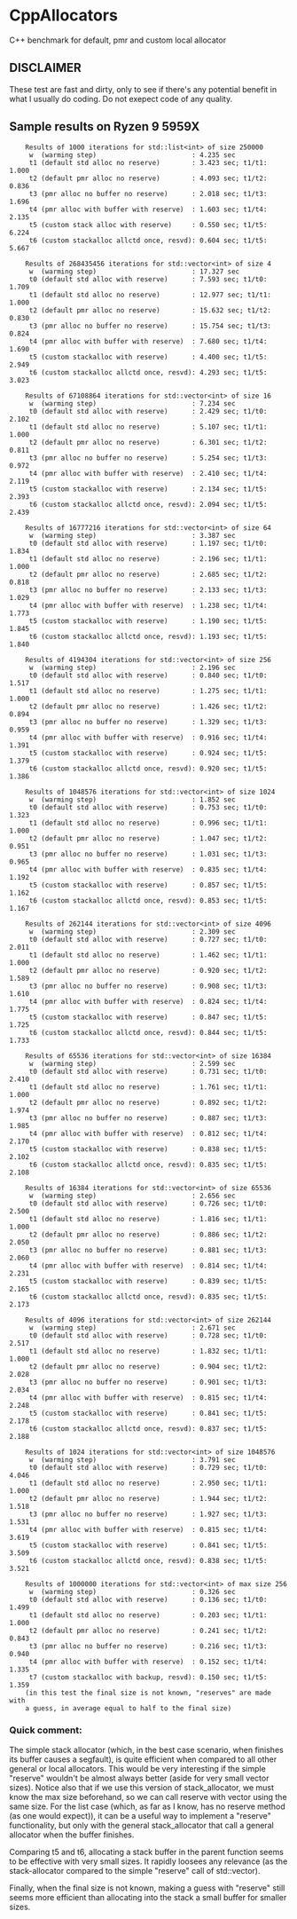 # CppAllocators
C++ benchmark for default, pmr and custom local allocator 

## DISCLAIMER
These test are fast and dirty, only to see if there's any potential benefit in what I usually do coding. Do not exepect code of any quality.

## Sample results on Ryzen 9 5959X

        Results of 1000 iterations for std::list<int> of size 250000
         w  (warming step)                        : 4.235 sec
         t1 (default std alloc no reserve)        : 3.423 sec; t1/t1: 1.000 
         t2 (default pmr alloc no reserve)        : 4.093 sec; t1/t2: 0.836 
         t3 (pmr alloc no buffer no reserve)      : 2.018 sec; t1/t3: 1.696 
         t4 (pmr alloc with buffer with reserve)  : 1.603 sec; t1/t4: 2.135 
         t5 (custom stack alloc with reserve)     : 0.550 sec; t1/t5: 6.224 
         t6 (custom stackalloc allctd once, resvd): 0.604 sec; t1/t5: 5.667 

        Results of 268435456 iterations for std::vector<int> of size 4
         w  (warming step)                        : 17.327 sec
         t0 (default std alloc with reserve)      : 7.593 sec; t1/t0: 1.709 
         t1 (default std alloc no reserve)        : 12.977 sec; t1/t1: 1.000 
         t2 (default pmr alloc no reserve)        : 15.632 sec; t1/t2: 0.830 
         t3 (pmr alloc no buffer no reserve)      : 15.754 sec; t1/t3: 0.824 
         t4 (pmr alloc with buffer with reserve)  : 7.680 sec; t1/t4: 1.690 
         t5 (custom stackalloc with reserve)      : 4.400 sec; t1/t5: 2.949 
         t6 (custom stackalloc allctd once, resvd): 4.293 sec; t1/t5: 3.023 

        Results of 67108864 iterations for std::vector<int> of size 16
         w  (warming step)                        : 7.234 sec
         t0 (default std alloc with reserve)      : 2.429 sec; t1/t0: 2.102 
         t1 (default std alloc no reserve)        : 5.107 sec; t1/t1: 1.000 
         t2 (default pmr alloc no reserve)        : 6.301 sec; t1/t2: 0.811 
         t3 (pmr alloc no buffer no reserve)      : 5.254 sec; t1/t3: 0.972 
         t4 (pmr alloc with buffer with reserve)  : 2.410 sec; t1/t4: 2.119 
         t5 (custom stackalloc with reserve)      : 2.134 sec; t1/t5: 2.393 
         t6 (custom stackalloc allctd once, resvd): 2.094 sec; t1/t5: 2.439 

        Results of 16777216 iterations for std::vector<int> of size 64
         w  (warming step)                        : 3.387 sec
         t0 (default std alloc with reserve)      : 1.197 sec; t1/t0: 1.834 
         t1 (default std alloc no reserve)        : 2.196 sec; t1/t1: 1.000 
         t2 (default pmr alloc no reserve)        : 2.685 sec; t1/t2: 0.818 
         t3 (pmr alloc no buffer no reserve)      : 2.133 sec; t1/t3: 1.029 
         t4 (pmr alloc with buffer with reserve)  : 1.238 sec; t1/t4: 1.773 
         t5 (custom stackalloc with reserve)      : 1.190 sec; t1/t5: 1.845 
         t6 (custom stackalloc allctd once, resvd): 1.193 sec; t1/t5: 1.840 

        Results of 4194304 iterations for std::vector<int> of size 256
         w  (warming step)                        : 2.196 sec
         t0 (default std alloc with reserve)      : 0.840 sec; t1/t0: 1.517 
         t1 (default std alloc no reserve)        : 1.275 sec; t1/t1: 1.000 
         t2 (default pmr alloc no reserve)        : 1.426 sec; t1/t2: 0.894 
         t3 (pmr alloc no buffer no reserve)      : 1.329 sec; t1/t3: 0.959 
         t4 (pmr alloc with buffer with reserve)  : 0.916 sec; t1/t4: 1.391 
         t5 (custom stackalloc with reserve)      : 0.924 sec; t1/t5: 1.379 
         t6 (custom stackalloc allctd once, resvd): 0.920 sec; t1/t5: 1.386 

        Results of 1048576 iterations for std::vector<int> of size 1024
         w  (warming step)                        : 1.852 sec
         t0 (default std alloc with reserve)      : 0.753 sec; t1/t0: 1.323 
         t1 (default std alloc no reserve)        : 0.996 sec; t1/t1: 1.000 
         t2 (default pmr alloc no reserve)        : 1.047 sec; t1/t2: 0.951 
         t3 (pmr alloc no buffer no reserve)      : 1.031 sec; t1/t3: 0.965 
         t4 (pmr alloc with buffer with reserve)  : 0.835 sec; t1/t4: 1.192 
         t5 (custom stackalloc with reserve)      : 0.857 sec; t1/t5: 1.162 
         t6 (custom stackalloc allctd once, resvd): 0.853 sec; t1/t5: 1.167 

        Results of 262144 iterations for std::vector<int> of size 4096
         w  (warming step)                        : 2.309 sec
         t0 (default std alloc with reserve)      : 0.727 sec; t1/t0: 2.011 
         t1 (default std alloc no reserve)        : 1.462 sec; t1/t1: 1.000 
         t2 (default pmr alloc no reserve)        : 0.920 sec; t1/t2: 1.589 
         t3 (pmr alloc no buffer no reserve)      : 0.908 sec; t1/t3: 1.610 
         t4 (pmr alloc with buffer with reserve)  : 0.824 sec; t1/t4: 1.775 
         t5 (custom stackalloc with reserve)      : 0.847 sec; t1/t5: 1.725 
         t6 (custom stackalloc allctd once, resvd): 0.844 sec; t1/t5: 1.733 

        Results of 65536 iterations for std::vector<int> of size 16384
         w  (warming step)                        : 2.599 sec
         t0 (default std alloc with reserve)      : 0.731 sec; t1/t0: 2.410 
         t1 (default std alloc no reserve)        : 1.761 sec; t1/t1: 1.000 
         t2 (default pmr alloc no reserve)        : 0.892 sec; t1/t2: 1.974 
         t3 (pmr alloc no buffer no reserve)      : 0.887 sec; t1/t3: 1.985 
         t4 (pmr alloc with buffer with reserve)  : 0.812 sec; t1/t4: 2.170 
         t5 (custom stackalloc with reserve)      : 0.838 sec; t1/t5: 2.102 
         t6 (custom stackalloc allctd once, resvd): 0.835 sec; t1/t5: 2.108 

        Results of 16384 iterations for std::vector<int> of size 65536
         w  (warming step)                        : 2.656 sec
         t0 (default std alloc with reserve)      : 0.726 sec; t1/t0: 2.500 
         t1 (default std alloc no reserve)        : 1.816 sec; t1/t1: 1.000 
         t2 (default pmr alloc no reserve)        : 0.886 sec; t1/t2: 2.050 
         t3 (pmr alloc no buffer no reserve)      : 0.881 sec; t1/t3: 2.060 
         t4 (pmr alloc with buffer with reserve)  : 0.814 sec; t1/t4: 2.231 
         t5 (custom stackalloc with reserve)      : 0.839 sec; t1/t5: 2.165 
         t6 (custom stackalloc allctd once, resvd): 0.835 sec; t1/t5: 2.173 

        Results of 4096 iterations for std::vector<int> of size 262144
         w  (warming step)                        : 2.671 sec
         t0 (default std alloc with reserve)      : 0.728 sec; t1/t0: 2.517 
         t1 (default std alloc no reserve)        : 1.832 sec; t1/t1: 1.000 
         t2 (default pmr alloc no reserve)        : 0.904 sec; t1/t2: 2.028 
         t3 (pmr alloc no buffer no reserve)      : 0.901 sec; t1/t3: 2.034 
         t4 (pmr alloc with buffer with reserve)  : 0.815 sec; t1/t4: 2.248 
         t5 (custom stackalloc with reserve)      : 0.841 sec; t1/t5: 2.178 
         t6 (custom stackalloc allctd once, resvd): 0.837 sec; t1/t5: 2.188 

        Results of 1024 iterations for std::vector<int> of size 1048576
         w  (warming step)                        : 3.791 sec
         t0 (default std alloc with reserve)      : 0.729 sec; t1/t0: 4.046 
         t1 (default std alloc no reserve)        : 2.950 sec; t1/t1: 1.000 
         t2 (default pmr alloc no reserve)        : 1.944 sec; t1/t2: 1.518 
         t3 (pmr alloc no buffer no reserve)      : 1.927 sec; t1/t3: 1.531 
         t4 (pmr alloc with buffer with reserve)  : 0.815 sec; t1/t4: 3.619 
         t5 (custom stackalloc with reserve)      : 0.841 sec; t1/t5: 3.509 
         t6 (custom stackalloc allctd once, resvd): 0.838 sec; t1/t5: 3.521 

        Results of 1000000 iterations for std::vector<int> of max size 256
         w  (warming step)                        : 0.326 sec
         t0 (default std alloc with reserve)      : 0.136 sec; t1/t0: 1.499 
         t1 (default std alloc no reserve)        : 0.203 sec; t1/t1: 1.000 
         t2 (default pmr alloc no reserve)        : 0.241 sec; t1/t2: 0.843 
         t3 (pmr alloc no buffer no reserve)      : 0.216 sec; t1/t3: 0.940 
         t4 (pmr alloc with buffer with reserve)  : 0.152 sec; t1/t4: 1.335 
         t7 (custom stackalloc with backup, resvd): 0.150 sec; t1/t5: 1.359
        (in this test the final size is not known, "reserves" are made with 
        a guess, in average equal to half to the final size)    

### Quick comment:
The simple stack allocator (which, in the best case scenario, when finishes its buffer causes a segfault), is quite efficient when compared to all other general or local allocators.
This would be very interesting if the simple "reserve" wouldn't be almost always better (aside for very small vector sizes). 
Notice also that if we use this version of stack_allocator, we must know the max size beforehand, so we can call reserve with vector using the same size.
For the list case (which, as far as I know, has no reserve method (as one would expect)), it can be a useful way to implement a "reserve" functionality, but only with the general stack_allocator that call a general allocator when the buffer finishes.

Comparing t5 and t6, allocating a stack buffer in the parent function seems to be effective with very small sizes. It rapidly loosees any relevance (as the stack-allocator compared to the simple "reserve" call of std::vector).

Finally, when the final size is not known, making a guess with "reserve" still seems more efficient than allocating into the stack a small buffer for smaller sizes.

